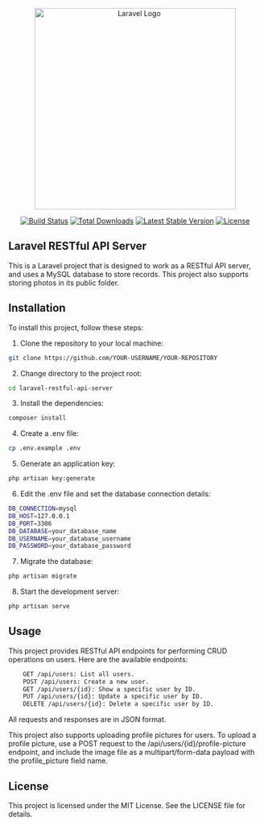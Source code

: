 <p align="center"><a href="https://laravel.com" target="_blank"><img src="https://raw.githubusercontent.com/laravel/art/master/logo-lockup/5%20SVG/2%20CMYK/1%20Full%20Color/laravel-logolockup-cmyk-red.svg" width="400" alt="Laravel Logo"></a></p>

<p align="center">
<a href="https://github.com/laravel/framework/actions"><img src="https://github.com/laravel/framework/workflows/tests/badge.svg" alt="Build Status"></a>
<a href="https://packagist.org/packages/laravel/framework"><img src="https://img.shields.io/packagist/dt/laravel/framework" alt="Total Downloads"></a>
<a href="https://packagist.org/packages/laravel/framework"><img src="https://img.shields.io/packagist/v/laravel/framework" alt="Latest Stable Version"></a>
<a href="https://packagist.org/packages/laravel/framework"><img src="https://img.shields.io/packagist/l/laravel/framework" alt="License"></a>
</p>

## Laravel RESTful API Server

This is a Laravel project that is designed to work as a RESTful API server, and uses a MySQL database to store records. This project also supports storing photos in its public folder.

## Installation

To install this project, follow these steps:

1. Clone the repository to your local machine:

```bash
git clone https://github.com/YOUR-USERNAME/YOUR-REPOSITORY
```

2. Change directory to the project root:

```bash
cd laravel-restful-api-server
```

3. Install the dependencies:

```bash
composer install
```

4. Create a .env file:

```bash
cp .env.example .env
```

5. Generate an application key:

```bash
php artisan key:generate
```

6. Edit the .env file and set the database connection details:

```bash
DB_CONNECTION=mysql
DB_HOST=127.0.0.1
DB_PORT=3306
DB_DATABASE=your_database_name
DB_USERNAME=your_database_username
DB_PASSWORD=your_database_password
```

7. Migrate the database:

```bash
php artisan migrate
```

8. Start the development server:

```bash
php artisan serve
```

## Usage

This project provides RESTful API endpoints for performing CRUD operations on users. Here are the available endpoints:

```bash
    GET /api/users: List all users.
    POST /api/users: Create a new user.
    GET /api/users/{id}: Show a specific user by ID.
    PUT /api/users/{id}: Update a specific user by ID.
    DELETE /api/users/{id}: Delete a specific user by ID.
```

All requests and responses are in JSON format.

This project also supports uploading profile pictures for users. To upload a profile picture, use a POST request to the /api/users/{id}/profile-picture endpoint, and include the image file as a multipart/form-data payload with the profile_picture field name.

## License

This project is licensed under the MIT License. See the LICENSE file for details.

